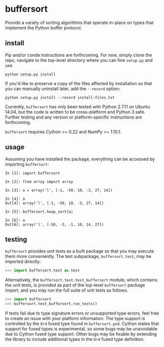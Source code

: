 # buffersort
Provide a variety of sorting algorithms that operate in-place on types that implement the Python buffer protocol.

## install
Pip and/or conda instructions are forthcoming. For now, simply clone the repo, navigate to the top-level directory where you can fine `setup.py` and use

```shell
python setup.py install
```

If you'd like to preserve a copy of the files affected by installation so that you can manually uninstall later, add the `--record` option:

```shell
python setup.py install --record install-files.txt
```

Currently, `buffersort` has only been tested with Python 2.7.11 on Ubuntu 14.04, but the code is written to be cross-platform and Python 3 safe. Further testing and any version or platform-specific instructions are forthcoming.

`buffersort` requires Cython >= 0.22 and NumPy >= 1.10.1.


## usage
Assuming you have installed the package, everything can be accessed by importing `buffersort`:

```
In [1]: import buffersort

In [2]: from array import array

In [3]: a = array('l', [-1, -50, 10, -3, 27, 14])

In [4]: a
Out[4]: array('l', [-1, -50, 10, -3, 27, 14])

In [5]: buffersort.heap_sort(a)

In [6]: a
Out[6]: array('l', [-50, -3, -1, 10, 14, 27])
```

## testing
`buffersort` provides unit tests as a built package so that you may execute them more conveniently. The test subpackage, `buffersort.test`, may be imported directly:

```python
>>> import buffersort.test as test
```

Alternatively, the `buffersort.test.test_buffersort` module, which contains the unit tests, is provided as part of the top-level `buffersort` package import, and you may run the full suite of unit tests as follows.

```python
>>> import buffersort
>>> buffersort.test_buffersort.run_tests()
```

If tests fail due to type signature errors or unsupported type errors, feel free to create an issue with your platform information. The type support is controlled by the `Ord` fused type found in `buffersort.pxd`. Cython states that support for fused types is experimental, so some bugs may be unavoidable due to Cython fused type support. Other bugs may be fixable by extending the library to include additional types in the `Ord` fused type definition. 